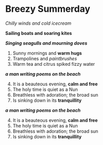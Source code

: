 # Breezy Summerday

_Chilly winds and cold icecream_

**Sailing boats and soaring kites**

**_Singing seagulls and mourning doves_**

1. Sunny mornings and **warm hugs**
2. Trampolines and *paintbrushes*
3. Warm tea and citrus spiked fizzy water

**_a man writing poems on the beach_**

4. It is a beauteous evening, **calm and free**
5. The holy time is quiet as a Nun
6. Breathless with adoration; the broad sun
7. Is sinking down in its **tranquillity**

**_a man writing poems on the beach_**

4. It is a beauteous evening, **calm and free**
5. The holy time is quiet as a Nun
6. Breathless with adoration; the broad sun
7. Is sinking down in its **tranquillity**




